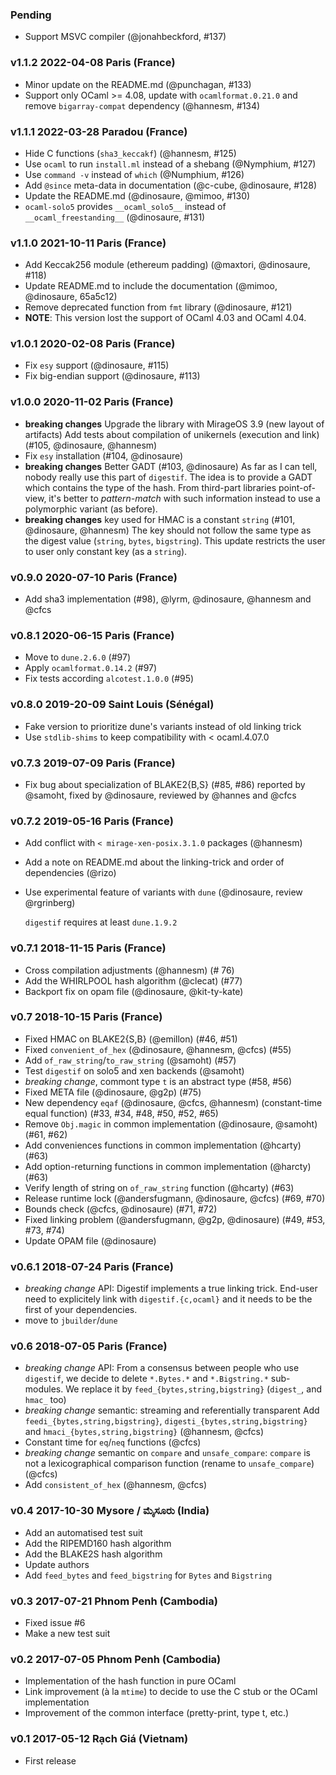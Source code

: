 ### Pending

- Support MSVC compiler (@jonahbeckford, #137)

### v1.1.2 2022-04-08 Paris (France)

- Minor update on the README.md (@punchagan, #133)
- Support only OCaml >= 4.08, update with `ocamlformat.0.21.0` and remove `bigarray-compat`
  dependency (@hannesm, #134)

### v1.1.1 2022-03-28 Paradou (France)

- Hide C functions (`sha3_keccakf`) (@hannesm, #125)
- Use `ocaml` to run `install.ml` instead of a shebang (@Nymphium, #127)
- Use `command -v` instead of `which` (@Numphium, #126)
- Add `@since` meta-data in documentation (@c-cube, @dinosaure, #128)
- Update the README.md (@dinosaure, @mimoo, #130)
- `ocaml-solo5` provides `__ocaml_solo5__` instead of `__ocaml_freestanding__` (@dinosaure, #131)

### v1.1.0 2021-10-11 Paris (France)

- Add Keccak256 module (ethereum padding) (@maxtori, @dinosaure, #118)
- Update README.md to include the documentation (@mimoo, @dinosaure, 65a5c12)
- Remove deprecated function from `fmt` library (@dinosaure, #121)
- **NOTE**: This version lost the support of OCaml 4.03 and OCaml 4.04.

### v1.0.1 2020-02-08 Paris (France)

- Fix `esy` support (@dinosaure, #115)
- Fix big-endian support (@dinosaure, #113)

### v1.0.0 2020-11-02 Paris (France)

- **breaking changes** Upgrade the library with MirageOS 3.9 (new layout of artifacts)
  Add tests about compilation of unikernels (execution and link)
  (#105, @dinosaure, @hannesm)
- Fix `esy` installation (#104, @dinosaure)
- **breaking changes** Better GADT (#103, @dinosaure)
  As far as I can tell, nobody really use this part of `digestif`.
  The idea is to provide a GADT which contains the type of the hash.
  From third-part libraries point-of-view, it's better to _pattern-match_ with
  such information instead to use a polymorphic variant (as before).
- **breaking changes** key used for HMAC is a constant `string` (#101, @dinosaure, @hannesm)
  The key should not follow the same type as the digest value (`string`, `bytes`, `bigstring`).
  This update restricts the user to user only constant key (as a `string`).

### v0.9.0 2020-07-10 Paris (France)

- Add sha3 implementation (#98), @lyrm, @dinosaure, @hannesm and @cfcs

### v0.8.1 2020-06-15 Paris (France)

- Move to `dune.2.6.0` (#97)
- Apply `ocamlformat.0.14.2` (#97)
- Fix tests according `alcotest.1.0.0` (#95)

### v0.8.0 2019-20-09 Saint Louis (Sénégal)

- Fake version to prioritize dune's variants instead of
  old linking trick
- Use `stdlib-shims` to keep compatibility with < ocaml.4.07.0

### v0.7.3 2019-07-09 Paris (France)

- Fix bug about specialization of BLAKE2{B,S} (#85, #86)
  reported by @samoht, fixed by @dinosaure, reviewed by @hannes and @cfcs

### v0.7.2 2019-05-16 Paris (France)

- Add conflict with `< mirage-xen-posix.3.1.0` packages (@hannesm)
- Add a note on README.md about the linking-trick and order of dependencies (@rizo)
- Use experimental feature of variants with `dune` (@dinosaure, review @rgrinberg)

  `digestif` requires at least `dune.1.9.2`

### v0.7.1 2018-11-15 Paris (France)

- Cross compilation adjustments (@hannesm) (# 76)
- Add the WHIRLPOOL hash algorithm (@clecat) (#77)
- Backport fix on opam file (@dinosaure, @kit-ty-kate)

### v0.7 2018-10-15 Paris (France)

- Fixed HMAC on BLAKE2{S,B} (@emillon) (#46, #51)
- Fixed `convenient_of_hex` (@dinosaure, @hannesm, @cfcs) (#55)
- Add `of_raw_string`/`to_raw_string` (@samoht) (#57)
- Test `digestif` on solo5 and xen backends (@samoht)
- *breaking change*, commont type `t` is an abstract type (#58, #56)
- Fixed META file (@dinosaure, @g2p) (#75)
- New dependency `eqaf` (@dinosaure, @cfcs, @hannesm) (constant-time equal function) (#33, #34, #48, #50, #52, #65)
- Remove `Obj.magic` in common implementation (@dinosaure, @samoht) (#61, #62)
- Add conveniences functions in common implementation (@hcarty) (#63)
- Add option-returning functions in common implementation (@harcty) (#63)
- Verify length of string on `of_raw_string` function (@hcarty) (#63)
- Release runtime lock (@andersfugmann, @dinosaure, @cfcs) (#69, #70)
- Bounds check (@cfcs, @dinosaure) (#71, #72)
- Fixed linking problem (@andersfugmann, @g2p, @dinosaure) (#49, #53, #73, #74)
- Update OPAM file (@dinosaure)

### v0.6.1 2018-07-24 Paris (France)

- *breaking change* API: Digestif implements a true linking trick. End-user need
  to explicitely link with `digestif.{c,ocaml}` and it needs to be the first of
  your dependencies.
- move to `jbuilder`/`dune`

### v0.6 2018-07-05 Paris (France)

- *breaking change* API:
  From a consensus between people who use `digestif`, we decide to delete `*.Bytes.*` and `*.Bigstring.*` sub-modules.
  We replace it by `feed_{bytes,string,bigstring}` (`digest_`, and `hmac_` too)
- *breaking change* semantic: streaming and referentially transparent
  Add `feedi_{bytes,string,bigstring}`, `digesti_{bytes,string,bigstring}` and `hmaci_{bytes,string,bigstring}`
  (@hannesm, @cfcs)
- Constant time for `eq`/`neq` functions
  (@cfcs)
- *breaking change* semantic on `compare` and `unsafe_compare`:
  `compare` is not a lexicographical comparison function (rename to `unsafe_compare`)
  (@cfcs)
- Add `consistent_of_hex` (@hannesm, @cfcs)

### v0.4 2017-10-30 Mysore / ಮೈಸೂರು (India)

- Add an automatised test suit
- Add the RIPEMD160 hash algorithm
- Add the BLAKE2S hash algorithm
- Update authors
- Add `feed_bytes` and `feed_bigstring` for `Bytes` and `Bigstring`

### v0.3 2017-07-21 Phnom Penh (Cambodia)

- Fixed issue #6
- Make a new test suit

### v0.2 2017-07-05 Phnom Penh (Cambodia)

- Implementation of the hash function in pure OCaml
- Link improvement (à la `mtime`) to decide to use the C stub or the OCaml implementation
- Improvement of the common interface (pretty-print, type t, etc.)

### v0.1 2017-05-12 Rạch Giá (Vietnam)

- First release

